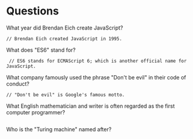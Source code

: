 # Questions

What year did Brendan Eich create JavaScript?

```
// Brendan Eich created JavaScript in 1995.
```

What does "ES6" stand for?

```
 // ES6 stands for ECMAScript 6; which is another official name for JavaScript.
```

What company famously used the phrase "Don't be evil" in their code of conduct?

```
// "Don't be evil" is Google's famous motto.
```

What English mathematician and writer is often regarded as the first computer programmer?

```

```

Who is the "Turing machine" named after?

```

```
